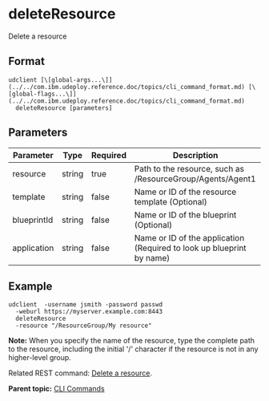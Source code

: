 # deleteResource

Delete a resource

## Format

```
udclient [\[global-args...\]](../../com.ibm.udeploy.reference.doc/topics/cli_command_format.md) [\[global-flags...\]](../../com.ibm.udeploy.reference.doc/topics/cli_command_format.md)
  deleteResource [parameters]
```

## Parameters

|Parameter|Type|Required|Description|
|---------|----|--------|-----------|
|resource|string|true|Path to the resource, such as /ResourceGroup/Agents/Agent1|
|template|string|false|Name or ID of the resource template \(Optional\)|
|blueprintId|string|false|Name or ID of the blueprint \(Optional\)|
|application|string|false|Name or ID of the application \(Required to look up blueprint by name\)|

## Example

```
udclient  -username jsmith -password passwd 
  -weburl https://myserver.example.com:8443
  deleteResource
  -resource "/ResourceGroup/My resource"
```

**Note:** When you specify the name of the resource, type the complete path to the resource, including the initial '/' character if the resource is not in any higher-level group.

Related REST command: [Delete a resource](rest_cli_resource_deleteresource_delete.md).

**Parent topic:** [CLI Commands](../../com.ibm.udeploy.reference.doc/topics/cli_commands.md)

